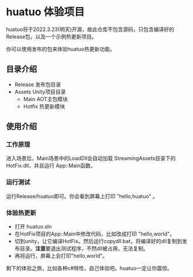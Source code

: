 # huatuo 体验项目

huatuo将于2022.3.23(明天)开源，故此仓库不包含源码，只包含编译好的Release包，以及一个示例热更新项目。

你可以使用发布的包来体验huatuo热更新功能。

## 目录介绍

- Release 发布包目录
- Assets Unity项目目录
  - Main AOT主包模块
  - Hotfix 热更新模块

## 使用介绍

### 工作原理

进入场景后，Main场景中的LoadDll会自动加载 StreamingAssets目录下的 HotFix.dll，并且运行 App::Main函数。

### 运行测试

运行Release/huatuo即可。你会看到屏幕上打印 "hello,huatuo" 。

### 体验热更新

- 打开 huatuo.sln
- 在HotFix项目的App::Main中修改代码，比如改成打印 "hello,world"。
- 切到unity，让它编译HotFix。然后运行copydll.bat，将编译好的dll复制到发布目录。**注意**要退出测试程序，不然dll被占用，无法复制。
- 再将运行，屏幕上会打印"hello,world"。

剩下的体验之旅，比如各种c#特性，自己体验吧。huatuo一定让你震惊。
